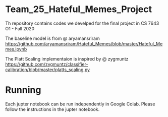 # Team_25_Hateful_Memes_Project
 Th repository contains codes we develped for the final project in CS 7643 O1 - Fall 2020
 
 The baseline model is from @ aryamansriram https://github.com/aryamansriram/Hateful_Memes/blob/master/Hateful_Memes.ipynb
 
 The Platt Scaling implementaion is inspired by @ zygmuntz https://github.com/zygmuntz/classifier-calibration/blob/master/platts_scaling.py
 
 # Running
 Each jupter notebook can be run independently in Google Colab. Please follow the instructions in the jupter notebook.
